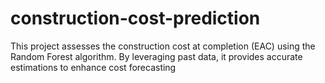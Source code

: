 # construction-cost-prediction
This project assesses the construction cost at completion (EAC) using the Random Forest algorithm. By leveraging past data, it provides accurate estimations to enhance cost forecasting
